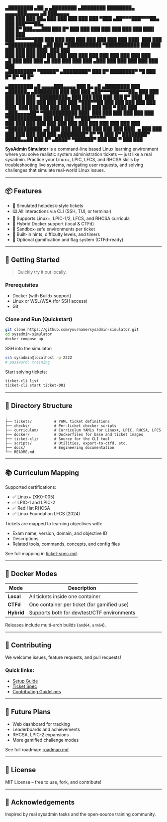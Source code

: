    ▄████████ ▄██   ▄      ▄████████    ▄████████ ████████▄    ▄▄▄▄███▄▄▄▄    ▄█  ███▄▄▄▄                
  ███    ███ ███   ██▄   ███    ███   ███    ███ ███   ▀███ ▄██▀▀▀███▀▀▀██▄ ███  ███▀▀▀██▄              
  ███    █▀  ███▄▄▄███   ███    █▀    ███    ███ ███    ███ ███   ███   ███ ███▌ ███   ███              
  ███        ▀▀▀▀▀▀███   ███          ███    ███ ███    ███ ███   ███   ███ ███▌ ███   ███              
▀███████████ ▄██   ███ ▀███████████ ▀███████████ ███    ███ ███   ███   ███ ███▌ ███   ███              
         ███ ███   ███          ███   ███    ███ ███    ███ ███   ███   ███ ███  ███   ███              
   ▄█    ███ ███   ███    ▄█    ███   ███    ███ ███   ▄███ ███   ███   ███ ███  ███   ███              
 ▄████████▀   ▀█████▀   ▄████████▀    ███    █▀  ████████▀   ▀█   ███   █▀  █▀    ▀█   █▀               
                                                                                                        
   ▄████████  ▄█    ▄▄▄▄███▄▄▄▄   ███    █▄   ▄█          ▄████████     ███      ▄██████▄     ▄████████ 
  ███    ███ ███  ▄██▀▀▀███▀▀▀██▄ ███    ███ ███         ███    ███ ▀█████████▄ ███    ███   ███    ███ 
  ███    █▀  ███▌ ███   ███   ███ ███    ███ ███         ███    ███    ▀███▀▀██ ███    ███   ███    ███ 
  ███        ███▌ ███   ███   ███ ███    ███ ███         ███    ███     ███   ▀ ███    ███  ▄███▄▄▄▄██▀ 
▀███████████ ███▌ ███   ███   ███ ███    ███ ███       ▀███████████     ███     ███    ███ ▀▀███▀▀▀▀▀   
         ███ ███  ███   ███   ███ ███    ███ ███         ███    ███     ███     ███    ███ ▀███████████ 
   ▄█    ███ ███  ███   ███   ███ ███    ███ ███▌    ▄   ███    ███     ███     ███    ███   ███    ███ 
 ▄████████▀  █▀    ▀█   ███   █▀  ████████▀  █████▄▄██   ███    █▀     ▄████▀    ▀██████▀    ███    ███ 
                                             ▀                                               ███    ███ 
                                                                                                                                                                 
**SysAdmin Simulator** is a command-line based Linux learning environment where you solve realistic system administration tickets — just like a real sysadmin. Practice your Linux+, LPIC, LFCS, and RHCSA skills by troubleshooting live systems, navigating user requests, and solving challenges that simulate real-world Linux issues.

---

## 📦 Features

- 🧾 Simulated helpdesk-style tickets
- ⌨️ All interactions via CLI (SSH, TUI, or terminal)
- 🧠 Supports Linux+, LPIC-1/2, LFCS, and RHCSA curricula
- 🐳 Hybrid Docker support (local & CTFd)
- 🔐 Sandbox-safe environments per ticket
- 🧩 Built-in hints, difficulty levels, and timers
- 🏁 Optional gamification and flag system (CTFd-ready)

---

## 🚀 Getting Started

> Quickly try it out locally.

### Prerequisites

- Docker (with Buildx support)
- Linux or WSL/WSA (for SSH access)
- Git

### Clone and Run (Quickstart)

```bash
git clone https://github.com/yourname/sysadmin-simulator.git
cd sysadmin-simulator
docker compose up
```

SSH into the simulator:

```bash
ssh sysadmin@localhost -p 2222
# password: training
```

Start solving tickets:

```bash
ticket-cli list
ticket-cli start ticket-001
```

---

## 📂 Directory Structure

```
.
├── tickets/          # YAML ticket definitions
├── checks/           # Per-ticket checker scripts
├── curriculum/       # Curriculum YAMLs for Linux+, LPIC, RHCSA, LFCS
├── docker/           # Dockerfiles for base and ticket images
├── ticket-cli/       # Source for the CLI tool
├── scripts/          # Utilities, export-to-ctfd, etc.
├── docs/             # Engineering documentation
└── README.md
```

---

## 📚 Curriculum Mapping

Supported certifications:

- ✅ Linux+ (XK0-005)
- ✅ LPIC-1 and LPIC-2
- ✅ Red Hat RHCSA
- ✅ Linux Foundation LFCS (2024)

Tickets are mapped to learning objectives with:
- Exam name, version, domain, and objective ID
- Descriptions
- Related tools, commands, concepts, and config files

See full mapping in [ticket-spec.md](docs/ticket-spec.md).

---

## 🐳 Docker Modes

| Mode        | Description                                    |
|-------------|------------------------------------------------|
| **Local**   | All tickets inside one container               |
| **CTFd**    | One container per ticket (for gamified use)    |
| **Hybrid**  | Supports both for dev/test/CTF environments    |

Releases include multi-arch builds (`amd64`, `arm64`).

---

## 🧪 Contributing

We welcome issues, feature requests, and pull requests!

### Quick links:
- [Setup Guide](docs/setup-guide.md)
- [Ticket Spec](docs/ticket-spec.md)
- [Contributing Guidelines](docs/contributing.md)

---

## 🧠 Future Plans

- Web dashboard for tracking
- Leaderboards and achievements
- RHCSA, LPIC-2 expansions
- More gamified challenge modes

See full roadmap: [roadmap.md](docs/roadmap.md)

---

## 📜 License

MIT License – free to use, fork, and contribute!

---

## 🧵 Acknowledgements

Inspired by real sysadmin tasks and the open-source training community.
